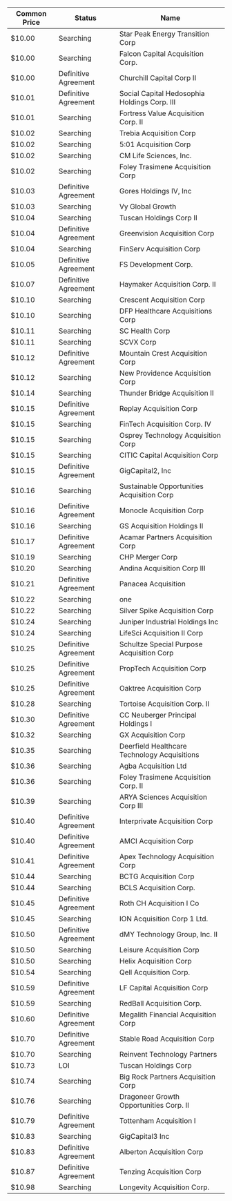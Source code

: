 Common Price  | Status               | Name                                        
------------- | -------------------- | --------------------------------------------
$10.00        | Searching            | Star Peak Energy Transition Corp            
$10.00        | Searching            | Falcon Capital Acquisition Corp.            
$10.00        | Definitive Agreement | Churchill Capital Corp II                   
$10.01        | Definitive Agreement | Social Capital Hedosophia Holdings Corp. III
$10.01        | Searching            | Fortress Value Acquisition Corp. II         
$10.02        | Searching            | Trebia Acquisition Corp                     
$10.02        | Searching            | 5:01 Acquisition Corp                       
$10.02        | Searching            | CM Life Sciences, Inc.                      
$10.02        | Searching            | Foley Trasimene Acquisition Corp            
$10.03        | Definitive Agreement | Gores Holdings IV, Inc                      
$10.03        | Searching            | Vy Global Growth                            
$10.04        | Searching            | Tuscan Holdings Corp II                     
$10.04        | Definitive Agreement | Greenvision Acquisition Corp                
$10.04        | Searching            | FinServ Acquisition Corp                    
$10.05        | Definitive Agreement | FS Development Corp.                        
$10.07        | Definitive Agreement | Haymaker Acquisition Corp. II               
$10.10        | Searching            | Crescent Acquisition Corp                   
$10.10        | Searching            | DFP Healthcare Acquisitions Corp            
$10.11        | Searching            | SC Health Corp                              
$10.11        | Searching            | SCVX Corp                                   
$10.12        | Definitive Agreement | Mountain Crest Acquisition Corp             
$10.12        | Searching            | New Providence Acquisition Corp             
$10.14        | Searching            | Thunder Bridge Acquisition II               
$10.15        | Definitive Agreement | Replay Acquisition Corp                     
$10.15        | Searching            | FinTech Acquisition Corp. IV                
$10.15        | Searching            | Osprey Technology Acquisition Corp          
$10.15        | Searching            | CITIC Capital Acquisition Corp              
$10.15        | Definitive Agreement | GigCapital2, Inc                            
$10.16        | Searching            | Sustainable Opportunities Acquisition Corp  
$10.16        | Definitive Agreement | Monocle Acquisition Corp                    
$10.16        | Searching            | GS Acquisition Holdings II                  
$10.17        | Definitive Agreement | Acamar Partners Acquisition Corp            
$10.19        | Searching            | CHP Merger Corp                             
$10.20        | Searching            | Andina Acquisition Corp III                 
$10.21        | Definitive Agreement | Panacea Acquisition                         
$10.22        | Searching            | one                                         
$10.22        | Searching            | Silver Spike Acquisition Corp               
$10.24        | Searching            | Juniper Industrial Holdings Inc             
$10.24        | Searching            | LifeSci Acquisition II Corp                 
$10.25        | Definitive Agreement | Schultze Special Purpose Acquisition Corp   
$10.25        | Definitive Agreement | PropTech Acquisition Corp                   
$10.25        | Definitive Agreement | Oaktree Acquisition Corp                    
$10.28        | Searching            | Tortoise Acquisition Corp. II               
$10.30        | Definitive Agreement | CC Neuberger Principal Holdings I           
$10.32        | Searching            | GX Acquisition Corp                         
$10.35        | Searching            | Deerfield Healthcare Technology Acquisitions
$10.36        | Searching            | Agba Acquisition Ltd                        
$10.36        | Searching            | Foley Trasimene Acquisition Corp. II        
$10.39        | Searching            | ARYA Sciences Acquisition Corp III          
$10.40        | Definitive Agreement | Interprivate Acquisition Corp               
$10.40        | Definitive Agreement | AMCI Acquisition Corp                       
$10.41        | Definitive Agreement | Apex Technology Acquisition Corp            
$10.44        | Searching            | BCTG Acquisition Corp                       
$10.44        | Searching            | BCLS Acquisition Corp.                      
$10.45        | Definitive Agreement | Roth CH Acquisition I Co                    
$10.45        | Searching            | ION Acquisition Corp 1 Ltd.                 
$10.50        | Definitive Agreement | dMY Technology Group, Inc. II               
$10.50        | Searching            | Leisure Acquisition Corp                    
$10.50        | Searching            | Helix Acquisition Corp                      
$10.54        | Searching            | Qell Acquisition Corp.                      
$10.59        | Definitive Agreement | LF Capital Acquisition Corp                 
$10.59        | Searching            | RedBall Acquisition Corp.                   
$10.60        | Definitive Agreement | Megalith Financial Acquisition Corp         
$10.70        | Definitive Agreement | Stable Road Acquisition Corp                
$10.70        | Searching            | Reinvent Technology Partners                
$10.73        | LOI                  | Tuscan Holdings Corp                        
$10.74        | Searching            | Big Rock Partners Acquisition Corp          
$10.76        | Searching            | Dragoneer Growth Opportunities Corp. II     
$10.79        | Definitive Agreement | Tottenham Acquisition I                     
$10.83        | Searching            | GigCapital3 Inc                             
$10.83        | Definitive Agreement | Alberton Acquisition Corp                   
$10.87        | Definitive Agreement | Tenzing Acquisition Corp                    
$10.98        | Searching            | Longevity Acquisition Corp.                 
